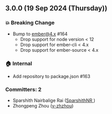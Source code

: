 ## 3.0.0 (19 Sep 2024 (Thursday))

### :boom: Breaking Change

- Bump to ember@4.x #164
  * Drop support for node version < 12
  * Drop support for ember-cli < 4.x
  * Drop support for ember-source < 4.x

### :house: Internal

- Add repository to package.json #163

### Committers: 2

- Sparshith Nairbalige Rai ([SparshithNR ](https://github.com/SparshithNR))
- Zhongpeng Zhou ([v-zhzhou](https://github.com/v-zhzhou))


